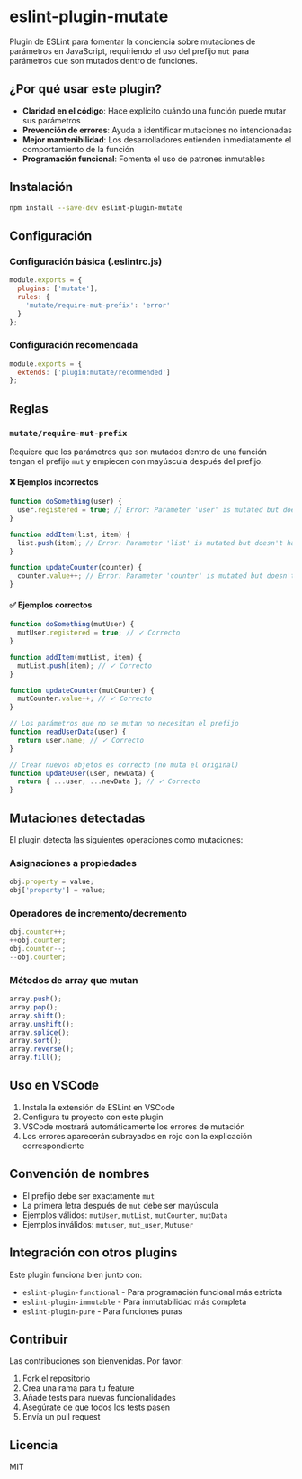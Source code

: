 # eslint-plugin-mutate

Plugin de ESLint para fomentar la conciencia sobre mutaciones de parámetros en JavaScript, requiriendo el uso del prefijo `mut` para parámetros que son mutados dentro de funciones.

## ¿Por qué usar este plugin?

- **Claridad en el código**: Hace explícito cuándo una función puede mutar sus parámetros
- **Prevención de errores**: Ayuda a identificar mutaciones no intencionadas
- **Mejor mantenibilidad**: Los desarrolladores entienden inmediatamente el comportamiento de la función
- **Programación funcional**: Fomenta el uso de patrones inmutables

## Instalación

```bash
npm install --save-dev eslint-plugin-mutate
```

## Configuración

### Configuración básica (.eslintrc.js)

```javascript
module.exports = {
  plugins: ['mutate'],
  rules: {
    'mutate/require-mut-prefix': 'error'
  }
};
```

### Configuración recomendada

```javascript
module.exports = {
  extends: ['plugin:mutate/recommended']
};
```

## Reglas

### `mutate/require-mut-prefix`

Requiere que los parámetros que son mutados dentro de una función tengan el prefijo `mut` y empiecen con mayúscula después del prefijo.

#### ❌ Ejemplos incorrectos

```javascript
function doSomething(user) {
  user.registered = true; // Error: Parameter 'user' is mutated but doesn't have 'mut' prefix
}

function addItem(list, item) {
  list.push(item); // Error: Parameter 'list' is mutated but doesn't have 'mut' prefix
}

function updateCounter(counter) {
  counter.value++; // Error: Parameter 'counter' is mutated but doesn't have 'mut' prefix
}
```

#### ✅ Ejemplos correctos

```javascript
function doSomething(mutUser) {
  mutUser.registered = true; // ✓ Correcto
}

function addItem(mutList, item) {
  mutList.push(item); // ✓ Correcto
}

function updateCounter(mutCounter) {
  mutCounter.value++; // ✓ Correcto
}

// Los parámetros que no se mutan no necesitan el prefijo
function readUserData(user) {
  return user.name; // ✓ Correcto
}

// Crear nuevos objetos es correcto (no muta el original)
function updateUser(user, newData) {
  return { ...user, ...newData }; // ✓ Correcto
}
```

## Mutaciones detectadas

El plugin detecta las siguientes operaciones como mutaciones:

### Asignaciones a propiedades
```javascript
obj.property = value;
obj['property'] = value;
```

### Operadores de incremento/decremento
```javascript
obj.counter++;
++obj.counter;
obj.counter--;
--obj.counter;
```

### Métodos de array que mutan
```javascript
array.push();
array.pop();
array.shift();
array.unshift();
array.splice();
array.sort();
array.reverse();
array.fill();
```

## Uso en VSCode

1. Instala la extensión de ESLint en VSCode
2. Configura tu proyecto con este plugin
3. VSCode mostrará automáticamente los errores de mutación
4. Los errores aparecerán subrayados en rojo con la explicación correspondiente

## Convención de nombres

- El prefijo debe ser exactamente `mut`
- La primera letra después de `mut` debe ser mayúscula
- Ejemplos válidos: `mutUser`, `mutList`, `mutCounter`, `mutData`
- Ejemplos inválidos: `mutuser`, `mut_user`, `Mutuser`

## Integración con otros plugins

Este plugin funciona bien junto con:
- `eslint-plugin-functional` - Para programación funcional más estricta
- `eslint-plugin-immutable` - Para inmutabilidad más completa
- `eslint-plugin-pure` - Para funciones puras

## Contribuir

Las contribuciones son bienvenidas. Por favor:

1. Fork el repositorio
2. Crea una rama para tu feature
3. Añade tests para nuevas funcionalidades
4. Asegúrate de que todos los tests pasen
5. Envía un pull request

## Licencia

MIT